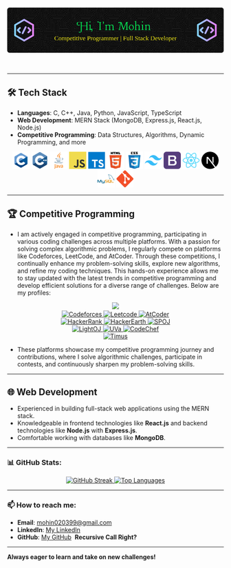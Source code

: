 ![Header](./github-header-image2.png "Header")

<div align="center"><img src="https://komarev.com/ghpvc/?username=Eklas-Mohin&style=flat-square&color=blue" alt=""/></div>

---
## 🛠 Tech Stack

- **Languages**: C, C++, Java, Python, JavaScript, TypeScript
- **Web Development**: MERN Stack (MongoDB, Express.js, React.js, Node.js)
- **Competitive Programming**: Data Structures, Algorithms, Dynamic Programming, and more
<div align="center">
    <img src="https://raw.githubusercontent.com/github/explore/f3e22f0dca2be955676bc70d6214b95b13354ee8/topics/c/c.png" alg="c" style="max-width: 100%;" width="40" height="40">
    <img src="https://raw.githubusercontent.com/github/explore/180320cffc25f4ed1bbdfd33d4db3a66eeeeb358/topics/cpp/cpp.png" alg="cpp" style="max-width: 100%;" width="40" height="40">
    <img src= "https://raw.githubusercontent.com/github/explore/5b3600551e122a3277c2c5368af2ad5725ffa9a1/topics/java/java.png" alg="java"  style="max-width: 100%;" width="40" height="40">
    <img src="https://raw.githubusercontent.com/github/explore/80688e429a7d4ef2fca1e82350fe8e3517d3494d/topics/javascript/javascript.png" style="max-width: 100%;" width="40" height="40">
    <img src="https://raw.githubusercontent.com/devicons/devicon/55609aa5bd817ff167afce0d965585c92040787a/icons/typescript/typescript-original.svg" style="max-width: 100%;" width="40" height="40">
    <img src="https://raw.githubusercontent.com/devicons/devicon/master/icons/html5/html5-original-wordmark.svg" alt="html5" style="max-width: 100%;" width="40" height="40">
    <img src="https://raw.githubusercontent.com/devicons/devicon/master/icons/css3/css3-original-wordmark.svg" alt="css3" style="max-width: 100%;" width="40" height="40">
    <img src="https://github.com/devicons/devicon/blob/master/icons/tailwindcss/tailwindcss-original.svg" alt="tailwindcss" style="max-width: 100%;" width="40" height="40">
    <img src="https://raw.githubusercontent.com/github/explore/80688e429a7d4ef2fca1e82350fe8e3517d3494d/topics/bootstrap/bootstrap.png" style="max-width: 100%;" width="40" height="40">
    <img src="https://raw.githubusercontent.com/devicons/devicon/55609aa5bd817ff167afce0d965585c92040787a/icons/react/react-original.svg" style="max-width: 100%;" color= "blue" width="40" height="40">
    <img src="https://github.com/devicons/devicon/blob/master/icons/nextjs/nextjs-plain.svg" style="max-width: 100%; " width="40" height="40">
    <img src="https://github.com/devicons/devicon/blob/master/icons/mysql/mysql-original-wordmark.svg" alt="mysql" style="max-width: 100%;" width="40" height="40">
    <img src="https://raw.githubusercontent.com/devicons/devicon/55609aa5bd817ff167afce0d965585c92040787a/icons/git/git-original.svg" alt="git" style="max-width: 100%;" width="40" height="40">
</div>

---

## 🏆 Competitive Programming

- I am actively engaged in competitive programming, participating in various coding challenges across multiple platforms. With a passion for solving complex algorithmic problems, I regularly compete on platforms like Codeforces, LeetCode, and AtCoder. Through these competitions, I continually enhance my problem-solving skills, explore new algorithms, and refine my coding techniques. This hands-on experience allows me to stay updated with the latest trends in competitive programming and develop efficient solutions for a diverse range of challenges. Below are my profiles:

<div align="center">
    <img src="https://media.giphy.com/media/KzJkzjggfGN5Py6nkT/giphy.gif" height="100" />
</div>

<div align="center">
    <a href="https://codeforces.com/profile/MOHIN.CF">
        <img src="https://img.shields.io/badge/Codeforces-MOHIN.CF-blue?style=for-the-badge&logo=codeforces" alt="Codeforces">
    </a>
    <a href="https://leetcode.com/u/MOHIN_99/">
        <img src="https://img.shields.io/badge/Leetcode-MOHIN__99-orange?style=for-the-badge&logo=leetcode" alt="Leetcode">
    </a>
    <a href="https://atcoder.jp/users/MOHIN">
        <img src="https://img.shields.io/badge/AtCoder-MOHIN-lightgrey?style=for-the-badge&logo=atcoder" alt="AtCoder">
    </a>
    <br/ >
    <a href="https://www.hackerrank.com/profile/mohin030299">
        <img src="https://img.shields.io/badge/HackerRank-MOHIN-brightgreen?style=for-the-badge&logo=hackerrank" alt="HackerRank">
    </a>
    <a href="https://www.hackerearth.com/@mohin030299/">
        <img src="https://img.shields.io/badge/HackerEarth-MOHIN-darkblue?style=for-the-badge&logo=hackerearth" alt="HackerEarth">
    </a>
    <a href="https://www.spoj.com/users/mohin/">
        <img src="https://img.shields.io/badge/SPOJ-MOHIN-lightgreen?style=for-the-badge&logo=spoj" alt="SPOJ">
    </a>
    <br/ >
    <a href="https://lightoj.com/user/mohin">
        <img src="https://img.shields.io/badge/LightOJ-MOHIN-purple?style=for-the-badge&logo=lightoj" alt="LightOJ">
    </a>
    <a href="https://uhunt.onlinejudge.org/id/1643450">
        <img src="https://img.shields.io/badge/UVa-MOHIN-brown?style=for-the-badge&logo=uva" alt="UVa">
    </a>
    <a href="https://www.codechef.com/users/mohin_99">
        <img src="https://img.shields.io/badge/CodeChef-MOHIN-lightgrey?style=for-the-badge&logo=codechef" alt="CodeChef">
    </a>
    <br/ >
    <a href="https://acm.timus.ru/author.aspx?id=376114">
        <img src="https://img.shields.io/badge/Timus-MOHIN-orange?style=for-the-badge&logo=timus" alt="Timus">
    </a>
</div>

- These platforms showcase my competitive programming journey and contributions, where I solve algorithmic challenges, participate in contests, and continuously sharpen my problem-solving skills.
---

## 🌐 Web Development

- Experienced in building full-stack web applications using the MERN stack.
- Knowledgeable in frontend technologies like **React.js** and backend technologies like **Node.js** with **Express.js**.
- Comfortable working with databases like **MongoDB**.

---

### 📊 GitHub Stats:

<div align="center">
    <a href="https://github.com/Eklas-Mohin">
        <img src="http://github-readme-streak-stats.herokuapp.com?user=Eklas-Mohin&theme=dark&background=000000" alt="GitHub Streak" width="500"/>
    </a>
    <a href="https://github.com/Eklas-Mohin">
        <img src="https://github-readme-stats.vercel.app/api/top-langs/?username=Eklas-Mohin&layout=compact&theme=vision-friendly-dark" alt="Top Languages" />
    </a>
</div>

---

### 📫 How to reach me:

- **Email**: mohin020399@gmail.com
- **LinkedIn**: [My LinkedIn](https://linkedin.com/in/)
- **GitHub**: [My GitHub](https://github.com/Eklas-Mohin)&nbsp;&nbsp;**Recursive Call Right?**

---

**Always eager to learn and take on new challenges!**
